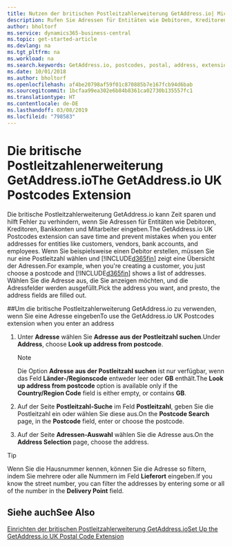 ```yaml
---
title: Nutzen der britischen Postleitzahlerweiterung GetAddress.io| Microsoft Docs
description: Rufen Sie Adressen für Entitäten wie Debitoren, Kreditoren, Banken Großbritannien Mitarbeiter und im GetAddress.io-Dienst ab.
author: bholtorf
ms.service: dynamics365-business-central
ms.topic: get-started-article
ms.devlang: na
ms.tgt_pltfrm: na
ms.workload: na
ms.search.keywords: GetAddress.io, postcodes, postal, address, extension
ms.date: 10/01/2018
ms.author: bholtorf
ms.openlocfilehash: af4be20798af59f01c870885b7e167fcb94d6bab
ms.sourcegitcommit: 1bcfaa99ea302e6b84b8361ca02730b135557fc1
ms.translationtype: HT
ms.contentlocale: de-DE
ms.lasthandoff: 03/08/2019
ms.locfileid: "798583"
---
```

# <a name="the-getaddressio-uk-postcodes-extension"></a><span data-ttu-id="3e3ff-103">Die britische Postleitzahlenerweiterung GetAddress.io</span><span class="sxs-lookup"><span data-stu-id="3e3ff-103">The GetAddress.io UK Postcodes Extension</span></span>
<span data-ttu-id="3e3ff-104">Die britische Postleitzahlerweiterung GetAddress.io kann Zeit sparen und hilft Fehler zu verhindern, wenn Sie Adressen für Entitäten wie Debitoren, Kreditoren, Bankkonten und Mitarbeiter eingeben.</span><span class="sxs-lookup"><span data-stu-id="3e3ff-104">The GetAddress.io UK Postcodes extension can save time and prevent mistakes when you enter addresses for entities like customers, vendors, bank accounts, and employees.</span></span> <span data-ttu-id="3e3ff-105">Wenn Sie beispielsweise einen Debitor erstellen, müssen Sie nur eine Postleitzahl wählen und [!INCLUDE[d365fin](includes/d365fin_md.md)] zeigt eine Übersicht der Adressen.</span><span class="sxs-lookup"><span data-stu-id="3e3ff-105">For example, when you're creating a customer, you just choose a postcode and [!INCLUDE[d365fin](includes/d365fin_md.md)] shows a list of addresses.</span></span> <span data-ttu-id="3e3ff-106">Wählen Sie die Adresse aus, die Sie anzeigen möchten, und die Adressfelder werden ausgefüllt.</span><span class="sxs-lookup"><span data-stu-id="3e3ff-106">Pick the address you want, and presto, the address fields are filled out.</span></span>  

##<a name="to-use-the-getaddressio-uk-postcodes-extension-when-you-enter-an-address"></a><span data-ttu-id="3e3ff-107">Um die britische Postleitzahlerweiterung GetAddress.io zu verwenden, wenn Sie eine Adresse eingeben</span><span class="sxs-lookup"><span data-stu-id="3e3ff-107">To use the GetAddress.io UK Postcodes extension when you enter an address</span></span>
1. <span data-ttu-id="3e3ff-108">Unter **Adresse** wählen Sie **Adresse aus der Postleitzahl suchen**.</span><span class="sxs-lookup"><span data-stu-id="3e3ff-108">Under **Address**, choose **Look up address from postcode**.</span></span>  

    > [!NOTE]  
    >   <span data-ttu-id="3e3ff-109">Die Option **Adresse aus der Postleitzahl suchen** ist nur verfügbar, wenn das Feld **Länder-/Regionscode** entweder leer oder **GB** enthält.</span><span class="sxs-lookup"><span data-stu-id="3e3ff-109">The **Look up address from postcode** option is available only if the **Country/Region Code** field is either empty, or contains **GB**.</span></span>
2. <span data-ttu-id="3e3ff-110">Auf der Seite **Postleitzahl-Suche** im Feld **Postleitzahl**, geben Sie die Postleitzahl ein oder wählen Sie diese aus.</span><span class="sxs-lookup"><span data-stu-id="3e3ff-110">On the **Postcode Search** page, in the **Postcode** field, enter or choose the postcode.</span></span>  
3. <span data-ttu-id="3e3ff-111">Auf der Seite **Adressen-Auswahl** wählen Sie die Adresse aus.</span><span class="sxs-lookup"><span data-stu-id="3e3ff-111">On the **Address Selection** page, choose the address.</span></span>  

> [!TIP]  
>   <span data-ttu-id="3e3ff-112">Wenn Sie die Hausnummer kennen, können Sie die Adresse so filtern, indem Sie mehrere oder alle Nummern im Feld **Lieferort** eingeben.</span><span class="sxs-lookup"><span data-stu-id="3e3ff-112">If you know the street number, you can filter the addresses by entering some or all of the number in the **Delivery Point** field.</span></span>


## <a name="see-also"></a><span data-ttu-id="3e3ff-113">Siehe auch</span><span class="sxs-lookup"><span data-stu-id="3e3ff-113">See Also</span></span>
[<span data-ttu-id="3e3ff-114">Einrichten der britischen Postleitzahlerweiterung GetAddress.io</span><span class="sxs-lookup"><span data-stu-id="3e3ff-114">Set Up the GetAddress.io UK Postal Code Extension</span></span>](LocalFunctionality/UnitedKingdom/uk-setup-postal-code-service.md)
